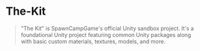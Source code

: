 # The-Kit
> "The Kit" is SpawnCampGame's official Unity sandbox project.
> It's a foundational Unity project featuring common Unity packages along with basic custom materials, textures, models, and more.
